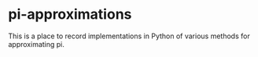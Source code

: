 # pi-approximations
This is a place to record implementations in Python of various methods for approximating pi.
